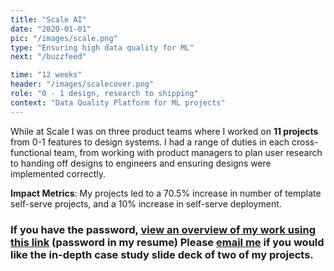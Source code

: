 ```yaml
---
title: "Scale AI"
date: "2020-01-01"
pic: "/images/scale.png"
type: "Ensuring high data quality for ML"
next: "/buzzfeed"

time: "12 weeks"
header: "/images/scalecover.png"
role: "0 - 1 design, research to shipping"
context: "Data Quality Platform for ML projects"
---
```


While at Scale I was on three product teams where I worked on **11 projects** from 0-1 features to design systems. I had a range of duties in each cross-functional team, from working with product managers to plan user research to handing off designs to engineers and ensuring designs were implemented correctly.

**Impact Metrics**: My projects led to a 70.5% increase in number of template self-serve projects, and a 10% increase in self-serve deployment.

### If you have the password, [view an overview of my work using this link](https://www.figma.com/proto/czej4B70ewj3tUa9nQxRun/Scale-Case?page-id=3%3A70&node-id=102%3A5784&viewport=588%2C89%2C0.07&scaling=min-zoom&starting-point-node-id=102%3A5784) (password in my resume) Please [email me](mailto:cl2264@cornell.edu) if you would like the in-depth case study slide deck of two of my projects.
